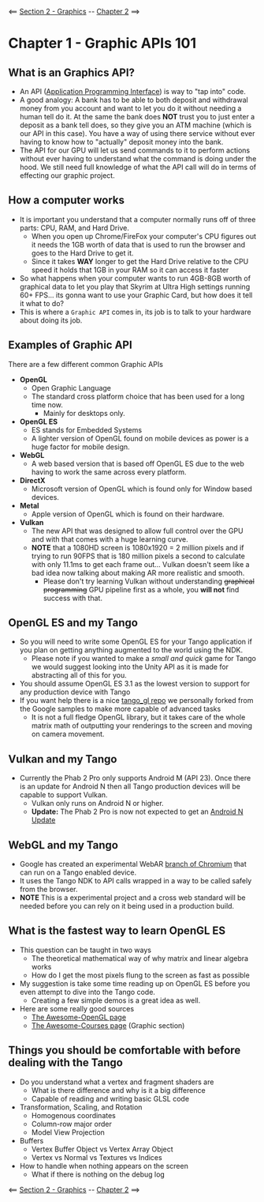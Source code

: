 <== [Section 2 - Graphics](../README.md) -- [Chapter 2](./Chapter_02.md) ==>

# Chapter 1 - Graphic APIs 101

## What is an Graphics API?
* An API ([Application Programming Interface](https://en.wikipedia.org/wiki/Application_programming_interface)) is way to "tap into" code.
* A good analogy: A bank has to be able to both deposit and withdrawal money from you account and want to let you do it without needing a human tell do it. At the same the bank does **NOT** trust you to just enter a deposit as a bank tell does, so they give you an ATM machine (which is our API in this case). You have a way of using there service without ever having to know how to "actually" deposit money into the bank.
* The API for our GPU will let us send commands to it to perform actions without ever having to understand what the command is doing under the hood. We still need full knowledge of what the API call will do in terms of effecting our graphic project.

## How a computer works
* It is important you understand that a computer normally runs off of three parts: CPU, RAM, and Hard Drive.
    * When you open up Chrome/FireFox your computer's CPU figures out it needs the 1GB worth of data that is used to run the browser and goes to the Hard Drive to get it.
    * Since it takes **WAY** longer to get the Hard Drive relative  to the CPU speed it holds that 1GB in your RAM so it can access it faster
* So what happens when your computer wants to run 4GB-8GB worth of graphical data to let you play that Skyrim at Ultra High settings running 60+ FPS... its gonna want to use your Graphic Card, but how does it tell it what to do?
* This is where a `Graphic API` comes in, its job is to talk to your hardware about doing its job.

## Examples of Graphic API

There are a few different common Graphic APIs

* **OpenGL**
    * Open Graphic Language
    * The standard cross platform choice that has been used for a long time now.
        * Mainly for desktops only.
* **OpenGL ES**
    * ES stands for Embedded Systems
    * A lighter version of OpenGL found on mobile devices as power is a huge factor for mobile design.
* **WebGL**
    * A web based version that is based off OpenGL ES due to the web having to work the same across every platform.
* **DirectX**
    * Microsoft version of OpenGL which is found only for Window based devices.
* **Metal**
    * Apple version of OpenGL which is found on their hardware.
* **Vulkan**
    * The new API that was designed to allow full control over the GPU and with that comes with a huge learning curve.
    * **NOTE** that a 1080HD screen is 1080x1920 = 2 million pixels and if trying to run 90FPS that is 180 million pixels a second to calculate with only 11.1ms to get each frame out... Vulkan doesn't seem like a bad idea now talking about making AR more realistic and smooth.
        * Please don't try learning Vulkan without understanding ~~graphical programming~~ GPU pipeline first as a whole, you **will not** find success with that.

## OpenGL ES and my Tango
* So you will need to write some OpenGL ES for your Tango application if you plan on getting anything augmented to the world using the NDK.
    * Please note if you wanted to make a *small and quick* game for Tango we would suggest looking into the Unity API as it is made for abstracting all of this for you.
* You should assume OpenGL ES 3.1 as the lowest version to support for any production device with Tango
* If you want help there is a nice [tango_gl repo](https://github.com/sjfricke/tango_gl) we personally forked from the Google samples to make more capable of advanced tasks
    * It is not a full fledge OpenGL library, but it takes care of the whole matrix math of outputting your renderings to the screen and moving on camera movement.

## Vulkan and my Tango
* Currently the Phab 2 Pro only supports Android M (API 23). Once there is an update for Android N then all Tango production devices will be capable to support Vulkan.
    * Vulkan only runs on Android N or higher.
    * **Update:** The Phab 2 Pro is now not expected to get an [Android N Update](https://phandroid.com/2017/08/11/lenovo-phab-2-pro-android-nougat-update/)

## WebGL and my Tango
* Google has created an experimental WebAR [branch of Chromium](https://github.com/googlevr/chromium-webar) that can run on a Tango enabled device.
* It uses the Tango NDK to API calls wrapped in a way to be called safely from the browser.
* **NOTE** This is a experimental project and a cross web standard will be needed before you can rely on it being used in a production build.

## What is the fastest way to learn OpenGL ES
* This question can be taught in two ways
    * The theoretical mathematical way of why matrix and linear algebra works
    * How do I get the most pixels flung to the screen as fast as possible
* My suggestion is take some time reading up on OpenGL ES before you even attempt to dive into the Tango code.
    * Creating a few simple demos is a great idea as well.
* Here are some really good sources
    * [The Awesome-OpenGL page](https://github.com/eug/awesome-opengl)
    * [The Awesome-Courses page](https://github.com/prakhar1989/awesome-courses#computer-graphics) (Graphic section)

## Things you should be comfortable with before dealing with the Tango
* Do you understand what a vertex and fragment shaders are
    * What is there difference and why is it a big difference
    * Capable of reading and writing basic GLSL code
* Transformation, Scaling, and Rotation
    * Homogenous coordinates
    * Column-row major order
    * Model View Projection
* Buffers
    * Vertex Buffer Object vs Vertex Array Object
    * Vertex vs Normal vs Textures vs Indices
* How to handle when nothing appears on the screen
    * What if there is nothing on the debug log    

<== [Section 2 - Graphics](../README.md) -- [Chapter 2](./Chapter_02.md) ==>
